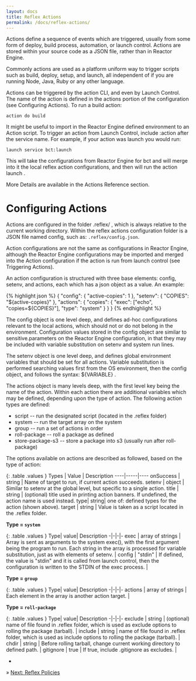 ```yaml
---
layout: docs
title: Reflex Actions
permalink: /docs/reflex-actions/
---
```


Actions define a sequence of events which are triggered, usually from some form of deploy, build process, automation, or launch control.  Actions are stored within your source code as a JSON file, rather than in Reactor Engine.

Commonly actions are used as a platform uniform way to trigger scripts such as build, deploy, setup, and launch, all independent of if you are running Node, Java, Ruby or any other language.

Actions can be triggered by the action CLI, and even by Launch Control.  The name of the action is defined in the actions portion of the configuration (see Configuring Actions).  To run a build action:

	action do build

It might be useful to import in the Reactor Engine defined environment to an Action script.  To trigger an action from Launch Control, include :action  after the service name.  For example, if your action was launch you would run:


	launch service bct:launch

This will take the configurations from Reactor Engine for  bct  and will merge into it the local reflex action configurations, and then will run the action  launch .

More Details are available in the Actions Reference section.

# Configuring Actions

Actions are configured in the folder  .reflex/ , which is always relative to the current working directory.  Within the reflex actions configuration folder is a JSON file named config, such as: `.reflex/config.json`.

Action configurations are not the same as configurations in Reactor Engine, although the Reactor Engine configurations may be imported and merged into the Action configuration if the action is run from launch control (see Triggering Actions).

An action configuration is structured with three base elements: config, setenv, and actions, each which has a json object as a value.  An example:

{% highlight json %}
{
    "config": {
        "active-copies": 1
    },
    "setenv": {
        "COPIES": "${active-copies}"
    },
    "actions": {
        "copies": {
            "exec": ["echo", "copies=${COPIES}"],
            "type": "system"
        }
    }
}
{% endhighlight %}

The config object is one level deep, and defines ad-hoc configurations relevant to the local actions, which should not or do not belong in the environment.  Configuration values stored in the config object are similar to sensitive.parameters on the Reactor Engine configuration, in that they may be included with variable substitution on setenv and system run lines.

The setenv object is one level deep, and defines global environment variables that should be set for all actions.  Variable substitution is performed searching values first from the OS environment, then the config object, and follows the syntax:  ${VARIABLE} .

The actions object is many levels deep, with the first level key being the name of the action.  Within each action there are additional variables which may be defined, depending upon the type of action.  The following action types are defined:

* script -- run the designated script (located in the .reflex folder)
* system -- run the target array on the system
* group -- run a set of actions in order
* roll-package -- roll a package as defined
* store-package-s3 -- store a package into s3 (usually run after roll-package)

The options available on actions are described as followed, based on the type of action:

{: .table .values }
Types | Value | Description
----|-----|----
onSuccess | string | Name of target to run, if current action succeeds.
setenv | object | Similar to setenv at the global level, but specific to a single action.
title | string | (optional) title used in printing action banners.  If undefined, the action name is used instead.
type| string| one of: defined types for the action (shown above).
target | string | Value is taken as a script located in the .reflex folder.

**Type = `system`**

{: .table .values }
Type|  value|  Description
-|-|-|-
exec | array of strings | Array is sent as arguments to the system exec(), with the first argument being the program to run.  Each string in the array is processed for variable substitution, just as with elements of setenv. |
config | "stdin" | If defined, the value is "stdin" and it is called from launch control, then the configuration is written to the STDIN of the exec process. |

**Type = `group`**

{: .table .values }
Type|  value|  Description
-|-|-|-
actions | array of strings | Each element in the array is another action target. |

**Type = `roll-package`**

{: .table .values }
Type|  value|  Description
-|-|-|-
exclude | string | (optional) name of file found in .reflex folder, which is used as exclude options to rolling the package (tarball). |
include | string | name of file found in .reflex folder, which is used as include options to rolling the package (tarball). |
chdir | string | Before rolling tarball, change current working directory to defined path. |
gitignore | true | If true, include .gitignore as excludes. |

-

&raquo; [Next: Reflex Policies](/docs/policies)
